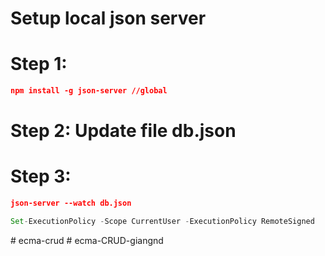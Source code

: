 # Setup local json server
# Step 1:
```json
npm install -g json-server //global
```
# Step 2: Update file db.json

# Step 3:
```json
json-server --watch db.json
```
```javascript
Set-ExecutionPolicy -Scope CurrentUser -ExecutionPolicy RemoteSigned
```
#   e c m a - c r u d  
 #   e c m a - C R U D - g i a n g n d  
 